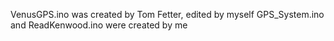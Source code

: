 VenusGPS.ino was created by Tom Fetter, edited by myself
GPS_System.ino and ReadKenwood.ino were created by me

